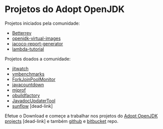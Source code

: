 # Projetos do Adopt OpenJDK

Projetos iniciados pela comunidade:
* [Betterrev](adoptopenjdk_projects_betterrev.md)
* [openjdk-virtual-images](http://github.com/adoptopenjdk/openjdk-virtual-images)
* [jacoco-report-generator](http://github.com/adoptopenjdk/jacoco-report-generator)
* [lambda-tutorial](http://github.com/adoptopenjdk/lambda-tutorial)

Projetos doados a comunidade:
* [jitwatch](http://github.com/adoptopenjdk/jitwatch)
* [vmbenchmarks](http://github.com/adoptopenjdk/vmbenchmarks)
* [ForkJoinPoolMonitor](http://github.com/adoptopenjdk/ForkJoinPoolMonitor)
* [javacountdown](http://github.com/adoptopenjdk/javacountdown)
* [mjprof](http://github.com/adoptopenjdk/mjprof)
* [obuildfactory](http://github.com/adoptopenjdk/obuildfactory)
* [JavadocUpdaterTool](http://github.com/adoptopenjdk/JavadocUpdaterTool)
* [sunflow](http://github.com/adoptopenjdk/sunflow) [dead-link]

Efetue o Download e começe a trabalhar nos projetos do [Adopt OpenJDK projects](https://java.net/projects/adoptopenjdk/pages/AdoptOpenJDK#What_do_we_work_on_for_OpenJDK?) [dead-link] e também [github](https://github.com/AdoptOpenJDK/) e [bitbucket](https://bitbucket.org/adoptopenjdk/) repo.